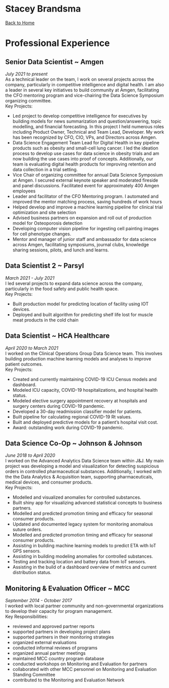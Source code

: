 
# Stacey Brandsma
[Back to Home](README.md)

# Professional Experience
## Senior Data Scientist ~ Amgen
_July 2021 to present_\
As a technical leader on the team, I work on several projects across
the company, particularly in competitive intelligence and digital health.  I am also a leader in several 
key initiatives to build community at Amgen, facilitating the CFO mentoring program and vice-chairing 
the Data Science Symposium organizing committee.  \
Key Projects:
- Led project to develop competitive intelligence for executives by building models for news
summarization and question/answering, topic modelling, and financial forecasting.  In this project I held numerous roles including Product Owner, Technical and Team Lead, Developer.  My work has been recognized by CFO, CIO, VPs, and Directors across Amgen.
- Data Science Engagement Team Lead for Digital Health in key pipeline products such as obesity
and small-cell lung cancer. I led the ideation process to develop use cases for data science in obesity trials and am now building the use cases into proof of concepts.  Additionally, our team is evaluating digital health products for improving retention and data collection in a trial setting.
- Vice Chair of organizing committee for annual Data Science Symposium at Amgen.  I secured external keynote speaker and moderated fireside and panel discussions.  Facilitated event for approximately 400 Amgen employees
- Leader and facilitator of the CFO Mentoring program.  I automated and improved the mentor matching process, saving hundreds of work hours
- Helped develop and improve a machine learning pipeline for clinical trial optimization and site
selection
- Advised business partners on expansion and roll out of production model for Osteoporosis detection
- Developing computer vision pipeline for ingesting cell painting
images for cell phenotype changes.  
- Mentor and manager of junior staff and ambassador for data science across Amgen, facilitating
symposiums, journal clubs, knowledge sharing sessions, pilots, and lunch and learns.  

## Data Scientist 2 ~ Parsyl
_March 2021 - July 2021_\
I led several projects to expand data science across the company,
particularly in the food safety and public health space.  \
Key Projects:
- Built production model for predicting location of facility using IOT devices.
- Deployed and built algorithm for predicting shelf life lost for muscle meat products in the cold chain

## Data Scientist ~ HCA Healthcare
_April 2020 to March 2021_\
I worked on the Clinical Operations Group Data Science team.  This
involves building production machine learning models and analyses to
improve patient outcomes. \
Key Projects:
- Created and currently maintaining COVID-19 ICU Census models and dashboard.
- Modeled ICU capacity, COVID-19 hospitalizations, and hospital health status.
- Modeled elective surgery appointment recovery at hospitals and surgery centers during COVID-19 pandemic.
- Developed a 30-day readmission classifier model for patients.
- Built pipeline for calculating regional COVID-19 Rt values.
- Built and deployed predictive models for a patient’s hospital visit cost.
- Award: outstanding work during COVID-19 pandemic.

## Data Science Co-Op ~ Johnson & Johnson
_June 2018 to April 2020_\
I worked on the Advanced Analytics Data Science team within J&J.  My
main project was developing a model and visualization for detecting
suspicious orders in controlled pharmaceutical substances.
Additionally, I worked with the the Data Analytics & Acquisition team,
supporting pharmaceuticals, medical devices, and consumer products.\
Key Projects:
- Modelled and visualized anomalies for controlled substances.
- Built shiny app for visualizing advanced statistical concepts to business partners.
- Modelled and predicted promotion timing and efficacy for seasonal consumer products.
- Updated and documented legacy system for monitoring anomalous suture orders.
- Modelled and predicted promotion timing and efficacy for seasonal
  consumer products.
- Assisting in building machine learning models to predict ETA with IoT GPS sensors.
- Assisting in building modeling anomalies for controlled substances.
- Testing and tracking location and battery data from IoT sensors.
- Assisting in the build of a dashboard overview of metrics and current distribution status.

## Monitoring & Evaluation Officer ~ MCC
_September 2014 - October 2017_\
I worked with local partner community and non-governmental
organizations to develop their capacity for program management. \
Key Responsibilities:
- reviewed and approved partner reports
- supported partners in developing project plans
- supported partners in their monitoring strategies
- organized external evaluations
- conducted informal reviews of programs
- organized annual partner meetings
- maintained MCC country program database
- conducted workshops on Monitoring and Evaluation for partners
- collaborated with other MCC personnel on Monitoring and Evaluation Standing Committee
- contributed to the Monitoring and Evaluation Network